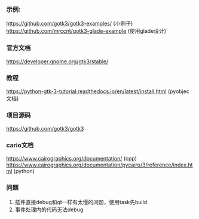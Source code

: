 ### 示例:
https://github.com/gotk3/gotk3-examples/ (小例子)
https://github.com/mrccnt/gotk3-glade-example (使用glade设计)

### 官方文档
https://developer.gnome.org/gtk3/stable/

### 教程
https://python-gtk-3-tutorial.readthedocs.io/en/latest/install.html (pyobjec文档)

### 项目源码
https://github.com/gotk3/gotk3

### cario文档
https://www.cairographics.org/documentation/ (cpp)
https://www.cairographics.org/documentation/pycairo/3/reference/index.html (python)


### 问题
1. 插件直接debug和qt一样有太慢的问题，使用task先build
2. 事件处理内的代码无法debug